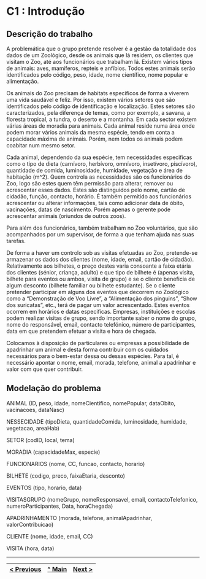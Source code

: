 # C1 : Introdução


## Descrição do trabalho
A problemática que o grupo pretende resolver é a gestão da totalidade dos dados de um Zoológico, desde os animais que lá residem, os clientes que visitam o Zoo, até aos funcionários que trabalham lá. Existem vários tipos de animais: aves, mamíferos, repteis e anfíbios. Todos estes animais serão identificados pelo código, peso, idade, nome científico, nome popular e alimentação. 

Os animais do Zoo precisam de habitats específicos de forma a viverem uma vida saudável e feliz. Por isso, existem vários setores que são identificados pelo código de identificação e localização. Estes setores são caracterizados, pela diferença de temas, como por exemplo, a savana, a floresta tropical, a tundra, o deserto e a montanha. Em cada sector existem várias áreas de moradia para animais. Cada animal reside numa área onde podem morar vários animais da mesma espécie, tendo em conta a capacidade máxima de animais. Porém, nem todos os animais podem coabitar num mesmo setor.

Cada animal, dependendo da sua espécie, tem necessidades especificas como o tipo de dieta (carnívoro, herbívoro, omnívoro, insetívoro, piscívoro), quantidade de comida, luminosidade, humidade, vegetação e área de habitação (m^2). Quem controla as necessidades são os funcionários do Zoo, logo são estes quem têm permissão para alterar, remover ou acrescentar esses dados. Estes são distinguidos pelo nome, cartão de cidadão, função, contacto, horário. É também permitido aos funcionários acrescentar ou alterar informações, tais como adicionar data de óbito, vacinações, datas de nascimento. Porém apenas o gerente pode acrescentar animais (oriundos de outros zoos).

Para além dos funcionários, também trabalham no Zoo voluntários, que são acompanhados por um supervisor, de forma a que tenham ajuda nas suas tarefas.

De forma a haver um controlo sob as visitas efetuadas ao Zoo, pretende-se armazenar os dados dos clientes (nome, idade, email, cartão de cidadão). Relativamente aos bilhetes, o preço destes varia consoante a faixa etária dos clientes (sénior, criança, adulto) e que tipo de bilhete é (apenas visita, bilhete para eventos ou ambos, visita de grupo) e se o cliente beneficia de algum desconto (bilhete familiar ou bilhete estudante). Se o cliente pretender participar em alguns dos eventos que decorrem no Zoológico como a “Demonstração de Voo Livre”, a “Alimentação dos pinguins”, “Show dos suricatas”, etc., terá de pagar um valor acrescentado. Estes eventos ocorrem em horários e datas especificas.  Empresas, instituições e escolas podem realizar visitas de grupo, sendo importante saber o nome do grupo, nome do responsável, email, contacto telefónico, número de participantes, data em que pretendem efetuar a visita e hora de chegada.

Colocamos à disposição de particulares ou empresas a possibilidade de apadrinhar um animal e desta forma contribuir com os cuidados necessários para o bem-estar dessa ou dessas espécies. Para tal, é necessário apontar o nome, email, morada, telefone, animal a apadrinhar e valor com que quer contribuir.

## Modelação do problema

ANIMAL (ID, peso, idade, nomeCientifico, nomePopular, dataObito, vacinacoes, dataNasc)

NESSECIDADE (tipoDieta, quantidadeComida, luminosidade, humidade, vegetacao, areaHab)

SETOR (codID, local, tema)

MORADIA (capacidadeMax, especie)

FUNCIONARIOS (nome, CC, funcao, contacto, horario)

BILHETE (codigo, preco, faixaEtaria, desconto)

EVENTOS (tipo, horario, data)

VISITASGRUPO (nomeGrupo, nomeResponsavel, email, contactoTelefonico, numeroParticipantes, Data, horaChegada)

APADRINHAMENTO (morada, telefone, animalApadrinhar, valorContribuicao)

CLIENTE (nome, idade, email, CC)

VISITA (hora, data)


---
[< Previous](rei00.md) | [^ Main](https://github.com/PaulaMmmm/-tcm22-sibd-g04/tree/main) | [Next >](rei02.md)
:--- | :---: | ---: 
